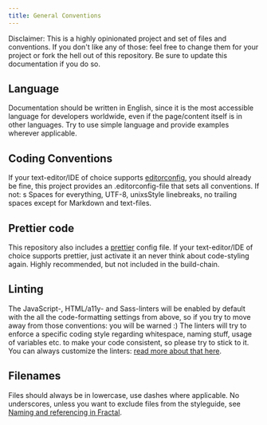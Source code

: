 ```yaml
---
title: General Conventions
---
```


Disclaimer: This is a highly opinionated project and set of files and
conventions. If you don't like any of those: feel free to change them
for your project or fork the hell out of this repository. Be sure to
update this documentation if you do so.

## Language

Documentation should be written in English, since it is the most
accessible language for developers worldwide, even if the page/content
itself is in other languages. Try to use simple language and provide
examples wherever applicable.

## Coding Conventions

If your text-editor/IDE of choice supports
[editorconfig](http://editorconfig.org), you should already be fine,
this project provides an .editorconfig-file that sets all conventions.
If not: s Spaces for everything, UTF-8, unixsStyle linebreaks, no
trailing spaces except for Markdown and text-files.

## Prettier code

This repository also includes a [prettier](https://prettier.io) config
file. If your text-editor/IDE of choice supports prettier, just activate
it an never think about code-styling again. Highly recommended, but not
included in the build-chain.

## Linting

The JavaScript-, HTML/a11y- and Sass-linters will be enabled by default
with the all the code-formatting settings from above, so if you try to
move away from those conventions: you will be warned :) The linters will
try to enforce a specific coding style regarding whitespace, naming
stuff, usage of variables etc. to make your code consistent, so please
try to stick to it. You can always customize the linters:
[read more about that here](docs/development/linting).

## Filenames

Files should always be in lowercase, use dashes where applicable. No
underscores, unless you want to exclude files from the styleguide, see
[Naming and referencing in Fractal](https://fractal.build/guide/core-concepts/naming).
